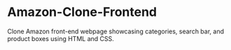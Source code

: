 # Amazon-Clone-Frontend
Clone Amazon front-end webpage showcasing categories, search bar, and product boxes using HTML and CSS.
